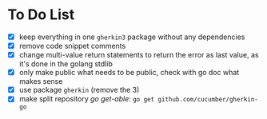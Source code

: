 

# To Do List

- [x] keep everything in one `gherkin3` package without any dependencies
- [x] remove code snippet comments 
- [x] change multi-value return statements to return the error as last value, as it's done in the golang stdlib
- [x] only make public what needs to be public, check with go doc what makes sense
- [x] use package `gherkin` (remove the 3)
- [x] make split repository *go get-able*: `go get github.com/cucumber/gherkin-go`
